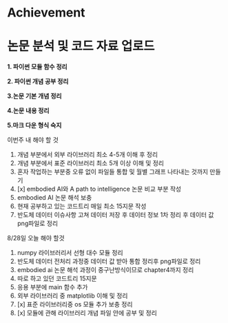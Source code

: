 # Achievement
논문 분석 및 코드 자료 업로드
=====================
**1. 파이썬 모듈 함수 정리**

**2. 파이썬 개념 공부 정리**

**3.논문 기본 개념 정리**

**4.논문 내용 정리**

**5.마크 다운 형식 숙지**




이번주 내 해야 할 것
1. 개념 부분에서 외부 라이브러리  최소 4-5개 이해 후 정리
2. 개념 부분에서 표준 라이브러리 최소 5개 이상 이해 및 정리
3. 혼자 작업하는 부분중 오류 없이 파일들 통합 및 월별 그래프 나타내는 것까지 만들기
4. [x] embodied AI와 A path to intelligence 논문 비교 부분 작성 
5. embodied AI 논문 해석 보충
6. 현재 공부하고 있는 코드트리 매일 최소 15지문 작성
7. 반도체 데이터 이슈사항 고쳐 데이터 저장 후 데이터 정보 1차 정리 후 데이터 값 png파일로 정리


8/28일 오늘 해야 할것

1. numpy 라이브러리서 선형 대수 모듈 정리
2. 반도체 데이터 전처리 과정중 데이터 값 받아 통합 정리후 png파일로 정리
3. embodied ai 논문 해석 과정이 중구난방식이므로 chapter4까지 정리
4. 따로 하고 있던 코드트리 15지문
5. 응용 부분에 main 함수 추가
6. 외부 라이브러리 중 matplotlib 이해 및 정리
7. [x] 표준 라이브러리중 os 모듈 추가 보충 정리
8. [x] 모듈에 관해 라이브러리 개념 파일 안에 공부 및 정리 
